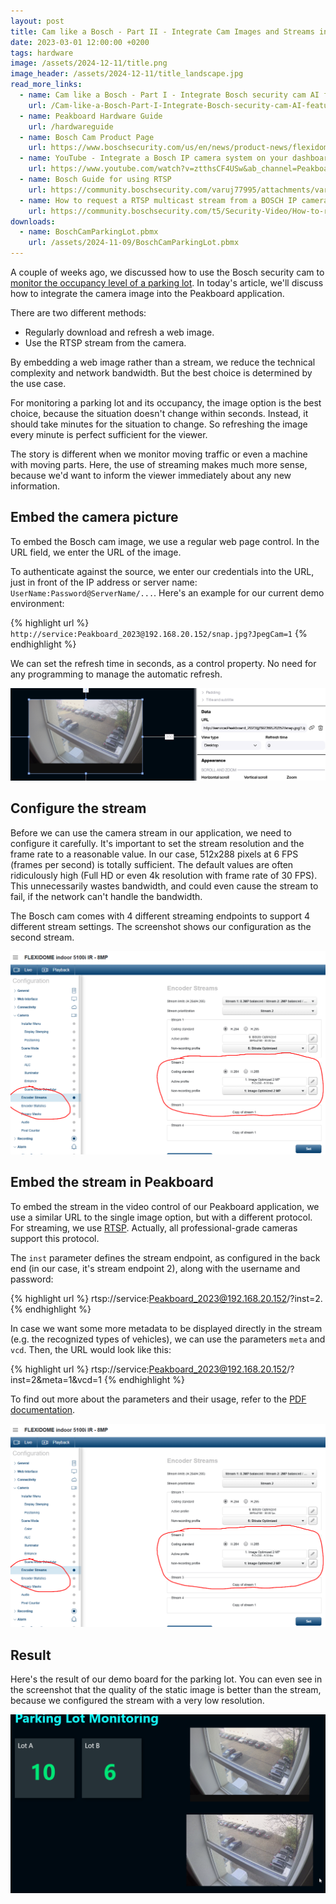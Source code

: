 ```yaml
---
layout: post
title: Cam like a Bosch - Part II - Integrate Cam Images and Streams into Peakboard Applications
date: 2023-03-01 12:00:00 +0200
tags: hardware
image: /assets/2024-12-11/title.png
image_header: /assets/2024-12-11/title_landscape.jpg
read_more_links:
  - name: Cam like a Bosch - Part I - Integrate Bosch security cam AI features with Peakboard
    url: /Cam-like-a-Bosch-Part-I-Integrate-Bosch-security-cam-AI-features-with-Peakboard.html
  - name: Peakboard Hardware Guide
    url: /hardwareguide
  - name: Bosch Cam Product Page
    url: https://www.boschsecurity.com/us/en/news/product-news/flexidome-5100i/
  - name: YouTube - Integrate a Bosch IP camera system on your dashboard
    url: https://www.youtube.com/watch?v=ztthsCF4USw&ab_channel=PeakboardEN
  - name: Bosch Guide for using RTSP
    url: https://community.boschsecurity.com/varuj77995/attachments/varuj77995/bt_community-tkb-video/241/1/RTSP%20usage%20with%20Bosch%20Video%20IP%20Devices.pdf
  - name: How to request a RTSP multicast stream from a BOSCH IP camera?
    url: https://community.boschsecurity.com/t5/Security-Video/How-to-request-a-RTSP-multicast-stream-from-a-BOSCH-IP-camera/ta-p/16494
downloads:
  - name: BoschCamParkingLot.pbmx
    url: /assets/2024-11-09/BoschCamParkingLot.pbmx
---
```

A couple of weeks ago, we discussed how to use the Bosch security cam to [monitor the occupancy level of a parking lot](/Cam-like-a-Bosch-Part-I-Integrate-Bosch-security-cam-AI-features-with-Peakboard.html). In today's article, we'll discuss how to integrate the camera image into the Peakboard application.

There are two different methods:
* Regularly download and refresh a web image.
* Use the RTSP stream from the camera.

By embedding a web image rather than a stream, we reduce the technical complexity and network bandwidth. But the best choice is determined by the use case.

For monitoring a parking lot and its occupancy, the image option is the best choice, because the situation doesn't change within seconds. Instead, it should take minutes for the situation to change. So refreshing the image every minute is perfect sufficient for the viewer.

The story is different when we monitor moving traffic or even a machine with moving parts. Here, the use of streaming makes much more sense, because we'd want to inform the viewer immediately about any new information.

## Embed the camera picture

To embed the Bosch cam image, we use a regular web page control. In the URL field, we enter the URL of the image.

To authenticate against the source, we enter our credentials into the URL, just in front of the IP address or server name: `UserName:Password@ServerName/...`. Here's an example for our current demo environment:

{% highlight url %}
`http://service:Peakboard_2023@192.168.20.152/snap.jpg?JpegCam=1`
{% endhighlight %}

We can set the refresh time in seconds, as a control property. No need for any programming to manage the automatic refresh.

![image](/assets/2024-12-11/010.png)

## Configure the stream

Before we can use the camera stream in our application, we need to configure it carefully. It's important to set the stream resolution and the frame rate to a reasonable value. In our case, 512x288 pixels at 6 FPS (frames per second) is totally sufficient. The default values are often ridiculously high (Full HD or even 4k resolution with frame rate of 30 FPS). This unnecessarily wastes bandwidth, and could even cause the stream to fail, if the network can't handle the bandwidth.

The Bosch cam comes with 4 different streaming endpoints to support 4 different stream settings. The screenshot shows our configuration as the second stream.

![image](/assets/2024-12-11/020.png)

## Embed the stream in Peakboard

To embed the stream in the video control of our Peakboard application, we use a similar URL to the single image option, but with a different protocol. For streaming, we use [RTSP](https://en.wikipedia.org/wiki/Real-Time_Streaming_Protocol). Actually, all professional-grade cameras support this protocol.

The `inst` parameter defines the stream endpoint, as configured in the back end (in our case, it's stream endpoint 2), along with the username and password:

{% highlight url %}
rtsp://service:Peakboard_2023@192.168.20.152/?inst=2.
{% endhighlight %}

In case we want some more metadata to be displayed directly in the stream (e.g. the recognized types of vehicles), we can use the parameters `meta` and `vcd`. Then, the URL would look like this:

{% highlight url %}
rtsp://service:Peakboard_2023@192.168.20.152/?inst=2&meta=1&vcd=1
{% endhighlight %}

To find out more about the parameters and their usage, refer to the [PDF documentation](https://community.boschsecurity.com/varuj77995/attachments/varuj77995/bt_community-tkb-video/241/1/RTSP%20usage%20with%20Bosch%20Video%20IP%20Devices.pdf).

![image](/assets/2024-12-11/020.png)

## Result

Here's the result of our demo board for the parking lot. You can even see in the screenshot that the quality of the static image is better than the stream, because we configured the stream with a very low resolution.

![image](/assets/2024-12-11/result.png)
